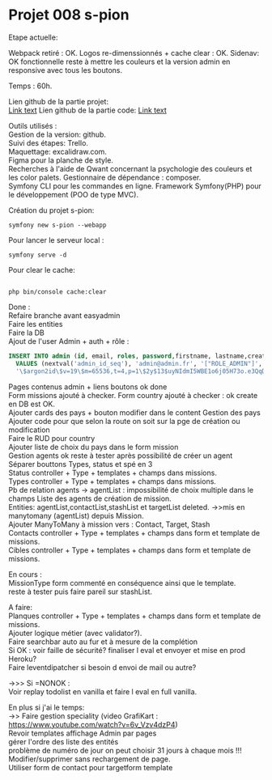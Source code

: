 # Projet 008 s-pion

Etape actuelle:

Webpack retiré : OK.
Logos re-dimenssionnés + cache clear : OK.
Sidenav: OK fonctionnelle reste à mettre les couleurs et la version admin en responsive avec tous les boutons.

Temps : 60h.

Lien github de la partie projet:  
[Link text](https://github.com/Tom60340/008)
Lien github de la partie code:
[Link text](https://github.com/Tom60340/008-code)

Outils utilisés :  
Gestion de la version: github.  
Suivi des étapes: Trello.  
Maquettage: excalidraw.com.  
Figma pour la planche de style.  
Recherches à l'aide de Qwant concernant la psychologie des couleurs et les color palets.
Gestionnaire de dépendance : composer.  
Symfony CLI pour les commandes en ligne.
Framework Symfony(PHP) pour le développement (POO de type MVC).

Création du projet s-pion:

```
symfony new s-pion --webapp
```

Pour lancer le serveur local :

```
symfony serve -d
```

Pour clear le cache:

```

php bin/console cache:clear
```

Done :  
Refaire branche avant easyadmin   
Faire les entities  
Faire la DB  
Ajout de l'user Admin + auth + rôle :
```SQL
INSERT INTO admin (id, email, roles, password,firstname, lastname,created_at) 
  VALUES (nextval('admin_id_seq'), 'admin@admin.fr', '["ROLE_ADMIN"]', 
  '\$argon2id\$v=19\$m=65536,t=4,p=1\$2y$13$uyNIdmI5WBE1o6j05H73o.e3QqDwxToeHwsrPvcY0lv79EpvA.S3i','Admin', 'Admin',now())
``` 
Pages contenus admin + liens boutons ok done  
Form missions ajouté à checker.
Form country ajouté à checker : ok create en DB est OK.  
Ajouter cards des pays  + bouton modifier dans le content Gestion des pays 
Ajouter code pour que selon la route on soit sur la pge de création ou modification  
Faire le RUD pour country  
Ajouter liste de choix du pays dans le form mission  
Gestion agents ok reste à tester après possibilité de créer un agent  
Séparer bouttons Types, status et spé en 3  
Status controller + Type + templates + champs dans missions.  
Types controller + Type + templates + champs dans missions.  
Pb de relation  agents -> agentList : impossibilité de choix multiple dans le champs Liste des agents de création de mission.  
  Entities: agentList,contactList,stashList et targetList deleted. 
    ->>mis en manytomany (agentList) depuis Mission.  
Ajouter ManyToMany à mission vers : Contact, Target, Stash  
Contacts controller + Type + templates + champs dans form et template de missions.  
Cibles controller + Type + templates + champs dans form et template de missions.  

  En cours :  
    MissionType form commenté en conséquence ainsi que le template.  
    reste à tester puis faire pareil sur stashList.  



A faire:   
Planques controller + Type + templates + champs dans form et template de missions.  
Ajouter logique métier (avec validator?).  
Faire searchbar auto au fur et à mesure de la complétion  
  Si OK : voir faille de sécurité? finaliser l eval et envoyer et mise en prod Heroku?  
     Faire leventdipatcher si besoin d envoi de mail ou autre?  

->>> Si =NONOK :  
Voir replay todolist en vanilla et faire l eval en full vanilla.  

En plus si j'ai le temps:  
  ->> Faire gestion speciality (video GrafiKart : https://www.youtube.com/watch?v=6v_Vzv4dzP4)  
  Revoir templates affichage Admin par pages  
  gérer l'ordre des liste des entités  
  problème de numéro de jour on peut choisir 31 jours à chaque mois !!!  
  Modifier/supprimer sans rechargement de page.  
  Utiliser form de contact pour targetform template  

